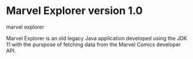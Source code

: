 # Marvel Explorer version 1.0
marvel explorer

Marvel Explorer is an old legacy Java application developed using the JDK 11 with the purspose of fetching data from the Marvel Comics developer API.
